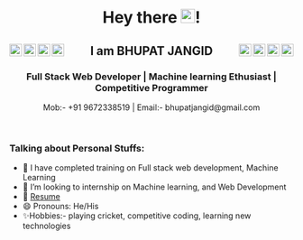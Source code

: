 <h1 align="center"> Hey there <img src="https://media.giphy.com/media/hvRJCLFzcasrR4ia7z/giphy.gif" width="25px">!</h1>
<h2 align="center">



  <a href="https://www.codechef.com/users/bhupat2000">
  <img alt="Codechef_Bhupat_Jangid" align="left" width="22px" src="https://cdn.jsdelivr.net/npm/simple-icons@3.13.0/icons/codechef.svg" />
</a>
<a href="https://codeforces.com/profile/bhupat2000">
  <img alt="Codeforces_Bhupat_Jangid" align="left"  width="22px" src="https://cdn.jsdelivr.net/npm/simple-icons@3.13.0/icons/codeforces.svg" />
</a>
<a href="https://www.hackerrank.com/bhupat2000">
  <img alt="Hackerrank_Bhupat_Jangid" align="left" width="22px" src="https://cdn.jsdelivr.net/npm/simple-icons@3.13.0/icons/hackerrank.svg" />
</a>
<a href="https://leetcode.com/Bhupatjangid/">
  <img alt="Leetcode_Bhupat_Jangid" align="left" width="22px" src="https://cdn.jsdelivr.net/npm/simple-icons@3.13.0/icons/leetcode.svg" />
</a>
I am BHUPAT JANGID

<a href="https://github.com/bhupatjangid" target="_blank">
  <img alt="Github_Bhupat_Jangid" align="right" width="22px" src="https://cdn.jsdelivr.net/npm/simple-icons@3.13.0/icons/github.svg" style="color: blueviolet;" target="_blank">
</a>
<a href="https://www.linkedin.com/in/bhupat-jangid-1b7b53170/">
  <img alt="LinkedIN_Bhupat_Jangid" align="right" width="22px" src="https://cdn.jsdelivr.net/npm/simple-icons@v3/icons/linkedin.svg" />
</a>
<a href="https://www.instagram.com/bhupat_jangid._/?hl=en">
  <img alt="Instagram_Bhupat_Jangid" align="right" width="22px" src="https://cdn.jsdelivr.net/npm/simple-icons@v3/icons/instagram.svg" />
</a>
<a href="https://www.facebook.com/bhupat.jangid.10/" target="_blank">
  <img alt="facebook_Bhupat_Jangid" align="right" width="22px" src="https://cdn.jsdelivr.net/npm/simple-icons@3.13.0/icons/facebook.svg" style="color: blueviolet;" target="_blank">
</a>

</h2>
<h3 align="center">Full Stack Web Developer | Machine learning Ethusiast | Competitive Programmer</h3>
<p align="center">Mob:- +91 9672338519  |  Email:- bhupatjangid@gmail.com</p>

<br>

### **Talking about Personal Stuffs:**

- 🔭 I have completed training on Full stack web development, Machine Learning
- 👯 I’m looking to internship on Machine learning, and Web Development
- 💬 [Resume](https://drive.google.com/file/d/13R6lD8dtOGKT6JbfdTqPPM8VdxFLPumz/view?usp=sharing)
- 😄 Pronouns: He/His
- ✨Hobbies:- playing cricket, competitive coding, learning new technologies
</br>
